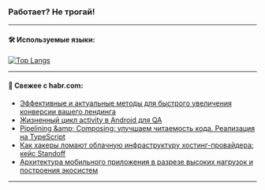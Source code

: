 ### Работает? Не трогай!

---
<!--
#### 🛠️ Technical stack:

![Java](https://img.shields.io/badge/Java-informational?logo=Oracle&style=flat&logoColor=white&color=FF4500)
![Kotlin](https://img.shields.io/badge/Kotlin-informational?logo=Kotlin&style=flat&logoColor=white&color=774D97)
![TS](https://img.shields.io/badge/TypeScript-informational?logo=typeScript&style=flat&logoColor=black&color=017acc)
![Python](https://img.shields.io/badge/Python-informational?logo=Python&style=flat&logoColor=black&color=ffdd54) <br>
![Spring](https://img.shields.io/badge/Spring-informational?logo=Spring&style=flat&logoColor=white&color=6DB33F) 
![SpringBoot](https://img.shields.io/badge/SpringBoot-informational?logo=SpringBoot&style=flat&logoColor=white&color=6DB33F)
![Nest](https://img.shields.io/badge/NestJS-informational?logo=NestJS&style=flat&logoColor=white&color=E0234E) 
![NodeJS](https://img.shields.io/badge/NodeJS-informational?logo=node.js&style=flat&logoColor=white&color=70A760)<br>
![PostgreSQL](https://img.shields.io/badge/PostgreSQL-informational?logo=PostgreSQL&style=flat&logoColor=white&color=DAA520)
![MongoDB](https://img.shields.io/badge/MongoDB-informational?logo=MongoDB&style=flat&logoColor=white&color=870000)
![Apache](https://img.shields.io/badge/Apache-informational?logo=apache&style=flat&logoColor=white&color=f74e28)

___ 
-->

#### 🛠️ Используемые языки:

[![Top Langs](https://github-readme-stats-u2qms2cxw-advtsettinggmailcoms-projects.vercel.app/api/top-langs/?username=zloylis&langs_count=10&hide_title=true&title_color=e6edf3&size_weight=0.5&count_weight=0.5&layout=compact&hide_progress=true&hide_border=true&theme=dracula)](https://github.com/zloylis)

<!---


####  :octocat:&nbsp;&nbsp; Статистика:

![GitHub stats](https://github-readme-stats-u2qms2cxw-advtsettinggmailcoms-projects.vercel.app/api?username=zloylis&show_icons=true&hide_border=true&theme=dracula&title_color=e6edf3&include_all_commits=true&count_private=true&hide_rank=false&hide_title=true&rank_icon=github)
-->
---

#### 💬 Свежее с habr.com:

<!-- BLOG-POST-LIST:START -->
- [Эффективные и актуальные методы для быстрого увеличения конверсии вашего лендинга](https://habr.com/ru/articles/835430/?utm_source=habrahabr&utm_medium=rss&utm_campaign=835430)
- [Жизненный цикл activity в Android для QA](https://habr.com/ru/articles/830198/?utm_source=habrahabr&utm_medium=rss&utm_campaign=830198)
- [Pipelining &amp;amp; Composing: улучшаем читаемость кода. Реализация на TypeScript](https://habr.com/ru/articles/835428/?utm_source=habrahabr&utm_medium=rss&utm_campaign=835428)
- [Как хакеры ломают облачную инфраструктуру хостинг-провайдера: кейс Standoff](https://habr.com/ru/companies/pt/articles/835098/?utm_source=habrahabr&utm_medium=rss&utm_campaign=835098)
- [Архитектура мобильного приложения в разрезе высоких нагрузок и построения экосистем](https://habr.com/ru/companies/rshb/articles/834428/?utm_source=habrahabr&utm_medium=rss&utm_campaign=834428)
<!-- BLOG-POST-LIST:END -->

---
